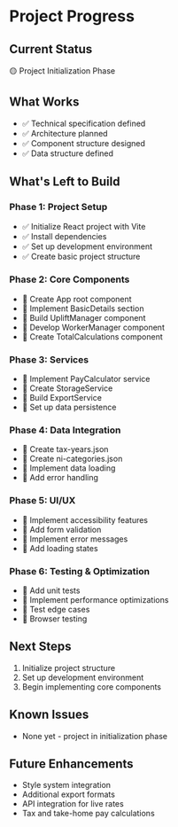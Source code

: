 # Project Progress

## Current Status
🟡 Project Initialization Phase

## What Works
- ✅ Technical specification defined
- ✅ Architecture planned
- ✅ Component structure designed
- ✅ Data structure defined

## What's Left to Build

### Phase 1: Project Setup
- ✅ Initialize React project with Vite
- ✅ Install dependencies
- ✅ Set up development environment
- ✅ Create basic project structure

### Phase 2: Core Components
- 🔲 Create App root component
- 🔲 Implement BasicDetails section
- 🔲 Build UpliftManager component
- 🔲 Develop WorkerManager component
- 🔲 Create TotalCalculations component

### Phase 3: Services
- 🔲 Implement PayCalculator service
- 🔲 Create StorageService
- 🔲 Build ExportService
- 🔲 Set up data persistence

### Phase 4: Data Integration
- 🔲 Create tax-years.json
- 🔲 Create ni-categories.json
- 🔲 Implement data loading
- 🔲 Add error handling

### Phase 5: UI/UX
- 🔲 Implement accessibility features
- 🔲 Add form validation
- 🔲 Implement error messages
- 🔲 Add loading states

### Phase 6: Testing & Optimization
- 🔲 Add unit tests
- 🔲 Implement performance optimizations
- 🔲 Test edge cases
- 🔲 Browser testing

## Next Steps
1. Initialize project structure
2. Set up development environment
3. Begin implementing core components

## Known Issues
- None yet - project in initialization phase

## Future Enhancements
- Style system integration
- Additional export formats
- API integration for live rates
- Tax and take-home pay calculations
